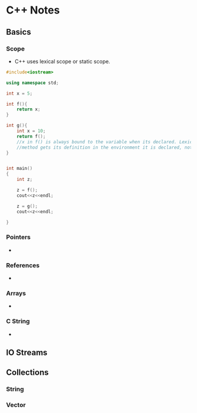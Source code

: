 # C++ Notes  
  
## Basics
  
### Scope
  
* C++ uses lexical scope or static scope. 
  
```cpp
#include<iostream>

using namespace std;

int x = 5;

int f(){
    return x;
}

int g(){
    int x = 10;
    return f();  
    //x in f() is always bound to the variable when its declared. Lexical scoping              
    //method gets its definition in the environment it is declared, not in the one is called.
}


int main()
{
    int z;

    z = f();
    cout<<z<<endl;

    z = g();
    cout<<z<<endl;

}
```
  
### Pointers
  
 * 
  
### References
  
* 
  
### Arrays  

* 
  
### C String  
  
* 
  
## IO Streams
  

  
## Collections
  
### String
  

  
### Vector
  